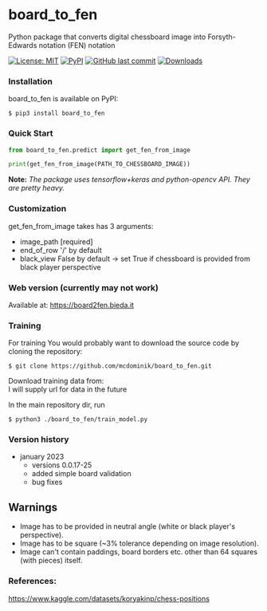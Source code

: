 # board_to_fen


Python package that converts digital chessboard image into Forsyth-Edwards notation (FEN) notation

[![License: MIT](https://img.shields.io/badge/License-MIT-yellow.svg)](https://opensource.org/licenses/MIT)
[![PyPI](https://img.shields.io/pypi/v/board_to_fen)](https://pypi.org/project/board_to_fen/)
[![GitHub last commit](https://img.shields.io/github/last-commit/mcdominik/board_to_fen)](https://github.com/mcdominik/board_to_fen)
[![Downloads](https://static.pepy.tech/badge/board-to-fen)](https://pepy.tech/project/board-to-fen)

### Installation
board_to_fen is available on PyPI:
```
$ pip3 install board_to_fen
```

### Quick Start
```python
from board_to_fen.predict import get_fen_from_image

print(get_fen_from_image(PATH_TO_CHESSBOARD_IMAGE))
```

**Note:** *The package uses tensorflow+keras and python-opencv API. 
They are pretty heavy.*

### Customization

get_fen_from_image takes has 3 arguments:

- image_path [required]
- end_of_row '/' by default 
- black_view False by default -> set True if chessboard is provided from black player perspective


### Web version (currently may not work)
Available at: https://board2fen.bieda.it


### Training
For training You would probably want to download the source code by cloning the repository:
```
$ git clone https://github.com/mcdominik/board_to_fen.git
```
Download training data from:<br>
I will supply url for data in the future

In the main repository dir, run
```
$ python3 ./board_to_fen/train_model.py
```

### Version history

- january 2023
     - versions 0.0.17-25
     - added simple board validation
     - bug fixes

## Warnings
- Image has to be provided in neutral angle (white or black player's perspective).
- Image has to be square (~3% tolerance depending on image resolution).
- Image can't contain paddings, board borders etc. other than 64 squares (with pieces) itself.


### References:
https://www.kaggle.com/datasets/koryakinp/chess-positions
